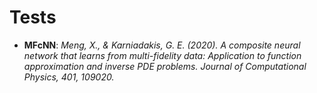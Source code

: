# Tests
- **MFcNN**: *Meng, X., & Karniadakis, G. E. (2020). A composite neural network that learns from multi-fidelity data: Application to function approximation and inverse PDE problems. Journal of Computational Physics, 401, 109020.*
